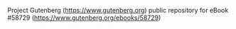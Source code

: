 Project Gutenberg (https://www.gutenberg.org) public repository for
eBook #58729 (https://www.gutenberg.org/ebooks/58729)
